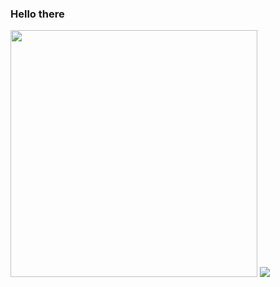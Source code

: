 ### Hello there 

<p>
<img src ="https://github-readme-stats.vercel.app/api?username=d8rkmind" width=395> 
  <image src ="https://github-readme-stats.vercel.app/api/top-langs/?username=d8rkmind&layout=compact">
 </p>
<!--
**d8rkmind/d8rkmind** is a ✨ _special_ ✨ repository because its `README.md` (this file) appears on your GitHub profile.

Here are some ideas to get you started:

- 🔭 I’m currently working on ...
- 🌱 I’m currently learning ...
- 👯 I’m looking to collaborate on ...
- 🤔 I’m looking for help with ...
- 💬 Ask me about ...
- 📫 How to reach me: ...
- 😄 Pronouns: ...
- ⚡ Fun fact: ...
-->
